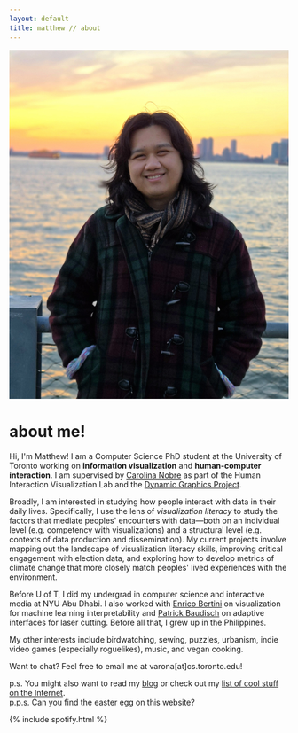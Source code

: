 ```yaml
---
layout: default
title: matthew // about
---
```

<img src="assets/media/me.jpg" class="mypic">

# about me!
Hi, I'm Matthew! I am a Computer Science PhD student at the University of Toronto working on **information visualization** and **human-computer interaction**. I am supervised by [Carolina Nobre](https://www.cs.toronto.edu/~cnobre/) as part of the Human Interaction Visualization Lab and the [Dynamic Graphics Project](https://dgp.toronto.edu). 

Broadly, I am interested in studying how people interact with data in their daily lives. Specifically, I use the lens of *visualization literacy* to study the factors that mediate peoples' encounters with data—both on an individual level (e.g. competency with visualizations) and a structural level (e.g. contexts of data production and dissemination). My current projects involve mapping out the landscape of visualization literacy skills, improving critical engagement with election data, and exploring how to develop metrics of climate change that more closely match peoples' lived experiences with the environment.

Before U of T, I did my undergrad in computer science and interactive media at NYU Abu Dhabi. I also worked with [Enrico Bertini](https://enrico.bertini.io) on visualization for machine learning interpretability and [Patrick Baudisch](https://hpi.de/baudisch/home.html) on adaptive interfaces for laser cutting. Before all that, I grew up in the Philippines.

My other interests include birdwatching, sewing, puzzles, urbanism, indie video games (especially roguelikes), music, and vegan cooking. 

Want to chat? Feel free to email me at varona[at]cs.toronto.edu! 

<span class="mike">p.s. You might also want to read my [blog](/blog) or check out my [list of cool stuff on the Internet](/cool).</span><br>
<span class="mike">p.p.s. Can you find the easter egg on this website?</span>

{% include spotify.html %}